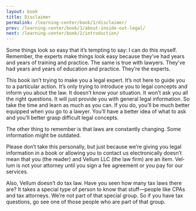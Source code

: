 ```yaml
---
layout: book
title: Disclaimer
permalink: /learning-center/book/1/disclaimer/
prev: /learning-center/book/1/about-inside-out-legal/
next: /learning-center/book/2/introduction/
---
```


Some things look so easy that it’s tempt­ing to say: I can do this myself. Remem­ber, the experts make things look easy because they’ve had years and years of train­ing and prac­tice. The same is true with lawyers. They’ve had years and years of edu­ca­tion and prac­tice. They’re the experts.

This book isn’t try­ing to make you a legal expert. It’s not here to guide you to a par­tic­u­lar action. It’s only try­ing to intro­duce you to legal con­cepts and inform you about the law. It doesn’t know your sit­u­a­tion. It won’t ask you all the right ques­tions. It will just pro­vide you with gen­eral legal infor­ma­tion. So take the time and learn as much as you can. If you do, you’ll be much bet­ter equipped when you go to a lawyer. You’ll have a bet­ter idea of what to ask and you’ll bet­ter grasp dif­fi­cult legal concepts.

The other thing to remem­ber is that laws are con­stantly chang­ing. Some infor­ma­tion might be outdated.

Please don’t take this per­son­ally, but just because we’re giv­ing you legal infor­ma­tion in a book or allow­ing you to con­tact us elec­tron­i­cally doesn’t mean that you (the reader) and Vel­lum LLC (the law firm) are an item. Vel­lum is not your attor­ney until you sign a fee agree­ment or you pay for our services.

Also, Vel­lum doesn’t do tax law. Have you seen how many tax laws there are? It takes a spe­cial type of per­son to know that stuff—people like CPAs and tax attor­neys. We’re not part of that spe­cial group. So if you have tax ques­tions, go see one of those peo­ple who are part of that group.
